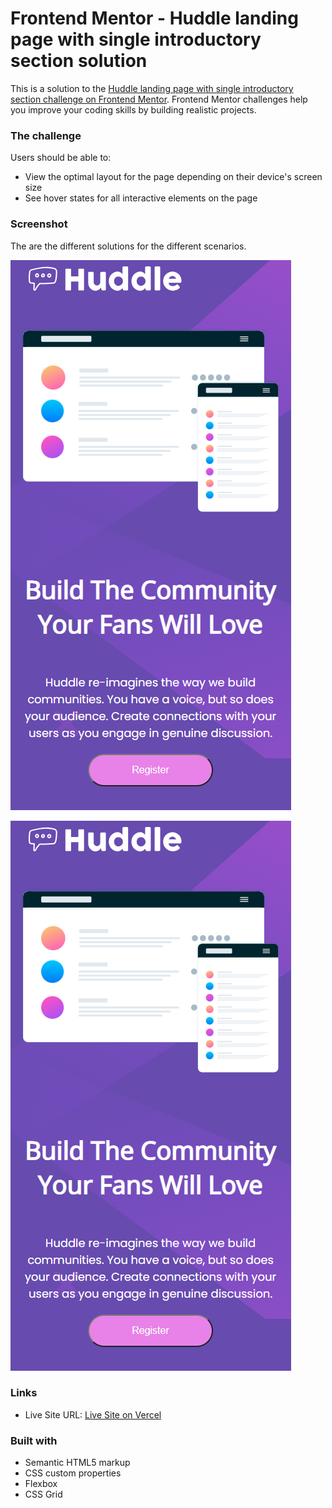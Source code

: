 # Frontend Mentor - Huddle landing page with single introductory section solution

This is a solution to the [Huddle landing page with single introductory section challenge on Frontend Mentor](https://www.frontendmentor.io/challenges/huddle-landing-page-with-a-single-introductory-section-B_2Wvxgi0). Frontend Mentor challenges help you improve your coding skills by building realistic projects. 


### The challenge

Users should be able to:

- View the optimal layout for the page depending on their device's screen size
- See hover states for all interactive elements on the page

### Screenshot

The are the different solutions for the different scenarios.

![](./design/solution_mobile.PNG)

![](./design/solution_mobile.PNG)

### Links

- Live Site URL: [Live Site on Vercel](https://your-live-site-url.com)

### Built with

- Semantic HTML5 markup
- CSS custom properties
- Flexbox
- CSS Grid
